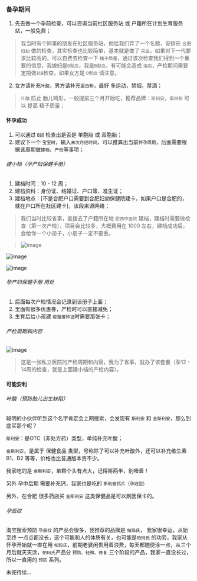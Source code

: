 ### 备孕期间

1. 先去做一个孕前检查，可以咨询当前社区服务站 或 户籍所在计划生育服务站，一般免费；

> 我当时有个同事的朋友在社区服务站，他给我们弄了一个名额，安排在 `合肥妇幼` 做的检查，其实检查也比较简单，基本就是做了 `采血`，如果对下一代要求比较高的，可以自费去检查一下 `精子质量`，通过该次检查我们得到一个重要的信息，我媳妇是`O型血`，我是`B型血`，有可能会造成 `溶血`，产检期间需要定期做`抗B`检查，如果女方是 `O型血` 请注意。

2. 女方请补充`叶酸`，男方请补充`蛋白粉`，最好 多运动，禁烟，禁酒；

> `叶酸` 防止 胎儿畸形，一般提前三个月开始吃，推荐品牌：`斯利安`，`蛋白粉` 可以 提高 精子质量；

#### 怀孕成功

1. 可以通过 `B超` 检查出是否是 单胞胎 或 双胞胎；
2. 建议下一个 `宝宝树`，输入`末次月经时间`，可以推算出当前`怀孕周期`，后面需要根据该周期做`建档`、`产检`等事项；

###### 建小档（孕产妇保健手册）
1. 建档时间：10 - 12 周；
2. 建档资料：身份证、结婚证、户口簿、准生证；
2. 建档地点：[不是合肥户口需要到合肥妇幼保健院建卡，如果户口是合肥的，就在户口所在社区建卡]，该段来源网络；

> 我们当时比较省事，直接去了户籍所在地 `肥西中医院` 建档，建档时需要做检查（第一次产检），项目会比较多，大概费用在 1000 左右，建档成功后，会给你一个小册子，小册子一定不要丢。


> ![image](https://raw.githubusercontent.com/twoer/dads/master/images/%E5%AD%95%E5%A6%87%E4%BF%9D%E5%81%A5%E6%89%8B%E5%86%8C.jpg)

![image](https://raw.githubusercontent.com/twoer/dads/master/images/%E5%AD%95%E5%A6%87%E6%9C%8D%E5%8A%A1%E5%88%B8.jpg)

![image](https://raw.githubusercontent.com/twoer/dads/master/images/%E5%AD%95%E5%A6%87%E4%BF%9D%E5%81%A5%E5%8D%A1.jpg)

###### 孕产妇保健手册 用处
1. 后面每次产检情况会记录到该册子上面；
2. 里面有很多优惠券，产检时可以直接减免；
3. 生育后给小孩建 `疫苗接种证`时需要那张卡；

###### 产检周期和内容
![image](https://raw.githubusercontent.com/twoer/dads/master/images/%E4%BA%A7%E6%A3%80%E5%A5%97%E9%A4%90.jpg)

> 这是一张私立医院的产检周期和内容，我为了省事，就办了该套餐（孕12 - 14周的检查，就是上面建小档的产检内容）。


#### 可能安利

###### 叶酸（预防胎儿出生缺陷）
聪明的小伙伴听到这个名字肯定会上网搜索，会发现有 `斯利安` 和 `金斯利安`，那么到底买那个呢？

`斯利安`：是OTC（非处方药）类型，单纯补充叶酸；

`金斯利安`，是属于 保健食品 类型，号称除了可以补充叶酸外，还可以补充维生素B1、B2 等等，价格也比普通版本贵不少。

我家吃的是 `金斯利安`，单颗个头有点大，记得掰两半，别噎着！

另外 孕中后期 需要补充钙，我家也是吃的 `斯利安钙片（孕妇型）`

另外，在合肥 很多药店买 `金斯利安` 这类保健品是可以刷医保卡的。

###### 孕辰纹
淘宝搜索预防 `孕辰纹` 的产品会很多，我推荐的品牌是 `帕玛氏`，
我家很幸运，从始至终 一点点都没长，这个可能和人的体质有关，也可能是`帕玛氏` 的功劳，我家从怀孕开始就一直在用 `帕玛氏`，前期老婆闲贵用着浪费，每天都随便涂一点，从三个月后就天天涂，`帕玛氏`产品分 `预防、轻微、修复` 三个阶段的产品，我家一直没长过，所以一直用的 `预防` 系列。


未完待续...



